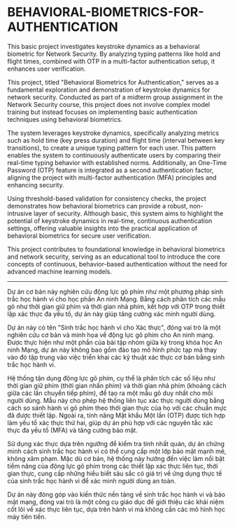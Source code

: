 # BEHAVIORAL-BIOMETRICS-FOR-AUTHENTICATION
This basic project investigates keystroke dynamics as a behavioral biometric for Network Security. By analyzing typing patterns like hold and flight times, combined with OTP in a multi-factor authentication setup, it enhances user verification.

This project, titled "Behavioral Biometrics for Authentication," serves as a fundamental exploration and demonstration of keystroke dynamics for network security. Conducted as part of a midterm group assignment in the Network Security course, this project does not involve complex model training but instead focuses on implementing basic authentication techniques using behavioral biometrics.

The system leverages keystroke dynamics, specifically analyzing metrics such as hold time (key press duration) and flight time (interval between key transitions), to create a unique typing pattern for each user. This pattern enables the system to continuously authenticate users by comparing their real-time typing behavior with established norms. Additionally, an One-Time Password (OTP) feature is integrated as a second authentication factor, aligning the project with multi-factor authentication (MFA) principles and enhancing security.

Using threshold-based validation for consistency checks, the project demonstrates how behavioral biometrics can provide a robust, non-intrusive layer of security. Although basic, this system aims to highlight the potential of keystroke dynamics in real-time, continuous authentication settings, offering valuable insights into the practical application of behavioral biometrics for secure user verification.

This project contributes to foundational knowledge in behavioral biometrics and network security, serving as an educational tool to introduce the core concepts of continuous, behavior-based authentication without the need for advanced machine learning models.

_________________________________________________________________________________________

Dự án cơ bản này nghiên cứu động lực gõ phím như một phương pháp sinh trắc học hành vi cho học phần An ninh Mạng. Bằng cách phân tích các mẫu gõ như thời gian giữ phím và thời gian nhả phím, kết hợp với OTP trong thiết lập xác thực đa yếu tố, dự án này giúp tăng cường xác minh người dùng.

Dự án này có tên "Sinh trắc học hành vi cho Xác thực", đóng vai trò là một nghiên cứu cơ bản và minh họa về động lực gõ phím cho An ninh mạng. Được thực hiện như một phần của bài tập nhóm giữa kỳ trong khóa học An ninh Mạng, dự án này không bao gồm đào tạo mô hình phức tạp mà thay vào đó tập trung vào việc triển khai các kỹ thuật xác thực cơ bản bằng sinh trắc học hành vi.

Hệ thống tận dụng động lực gõ phím, cụ thể là phân tích các số liệu như thời gian giữ phím (thời gian nhấn phím) và thời gian nhả phím (khoảng cách giữa các lần chuyển tiếp phím), để tạo ra một mẫu gõ duy nhất cho mỗi người dùng. Mẫu này cho phép hệ thống liên tục xác thực người dùng bằng cách so sánh hành vi gõ phím theo thời gian thực của họ với các chuẩn mực đã được thiết lập. Ngoài ra, tính năng Mật khẩu Một lần (OTP) được tích hợp làm yếu tố xác thực thứ hai, giúp dự án phù hợp với các nguyên tắc xác thực đa yếu tố (MFA) và tăng cường bảo mật.

Sử dụng xác thực dựa trên ngưỡng để kiểm tra tính nhất quán, dự án chứng minh cách sinh trắc học hành vi có thể cung cấp một lớp bảo mật mạnh mẽ, không xâm phạm. Mặc dù cơ bản, hệ thống này hướng đến việc làm nổi bật tiềm năng của động lực gõ phím trong các thiết lập xác thực liên tục, thời gian thực, cung cấp những hiểu biết sâu sắc có giá trị về ứng dụng thực tế của sinh trắc học hành vi để xác minh người dùng an toàn.

Dự án này đóng góp vào kiến thức nền tảng về sinh trắc học hành vi và bảo mật mạng, đóng vai trò là một công cụ giáo dục để giới thiệu các khái niệm cốt lõi về xác thực liên tục, dựa trên hành vi mà không cần các mô hình học máy tiên tiến.
